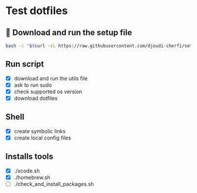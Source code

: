 # Test dotfiles

## 🚀 Download and run the setup file

```bash
bash -c "$(curl -sL https://raw.githubusercontent.com/djoudi-cherfi/setup-test/main/src/os/setup.sh)"
```

## Run script

- [x] download and run the utils file
- [x] ask to run sudo
- [x] check supported os version
- [x] download dotfiles

## Shell

- [x] create symbolic links
- [x] create local config files

## Installs tools

- [x] ./xcode.sh
- [x] ./homebrew.sh
- [ ] ./check_and_install_packages.sh
